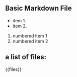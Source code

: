 ## Basic Markdown File

- item 1.
- item 2.

1. numbered item 1
2. numbered item 2

## a list of files:

{{files}}

